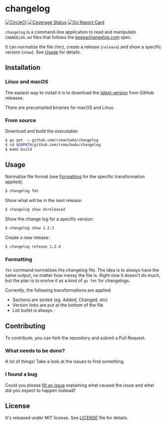 # changelog

[![CircleCI](https://circleci.com/gh/rcmachado/changelog.svg?style=svg)](https://circleci.com/gh/rcmachado/changelog)
[![Coverage Status](https://coveralls.io/repos/github/rcmachado/changelog/badge.svg?branch=add-coverage)](https://coveralls.io/github/rcmachado/changelog?branch=add-coverage)
[![Go Report Card](https://goreportcard.com/badge/github.com/rcmachado/changelog)](https://goreportcard.com/report/github.com/rcmachado/changelog)

`changelog` is a command-line application to read and manipulate
`CHANGELOG.md` files that follows the [keepachangelog.com][] spec.

It can normalize the file (`fmt`), create a release (`release`) and
show a specific version (`show`). See [Usage](#usage) for details.

## Installation

### Linux and macOS

The easiest way to install it is to download the [latest version][]
from GitHub releases.

There are precompiled binaries for macOS and Linux.

### From source

Download and build the executable:

```bash
$ go get -u github.com/rcmachado/changelog
$ cd $GOPATH/github.com/rcmachado/changelog
$ make build
```

## Usage

Normalize file format (see [Formatting](#formatting) for the specific
transformation applied):

```bash
$ changelog fmt
```

Show what will be in the next release:

```bash
$ changelog show Unreleased
```

Show the change log for a specific version:

```bash
$ changelog show 1.2.3
```

Create a new release:

```bash
$ changelog release 1.2.4
```

### Formatting

`fmt` command normalizes the changelog file. The idea is to always have
the same output, no matter how messy the file is. Right now it doesn't
do much, but the plan is to evolve it as a kind of `go fmt` for
changelogs.

Currently, the following transformations are applied:

- Sections are sorted (eg. Added, Changed, etc)
- Version links are put at the bottom of the file
- List bullet is always `-`

## Contributing

To contribute, you can fork the repository and submit a Pull Request.

### What needs to be done?

A lot of things! Take a look at the issues to find something.

### I found a bug

Could you please [fill an issue][] explaining what caused the issue and
what did you expect to happen instead?

## License

It's released under MIT license. See [LICENSE][] file for details.

[keepachangelog.com]: https://keepachangelog.com/
[LICENSE]: ./LICENSE
[fill an issue]: https://github.com/rcmachado/changelog/issues
[latest version]: https://github.com/rcmachado/changelog/releases/latest
